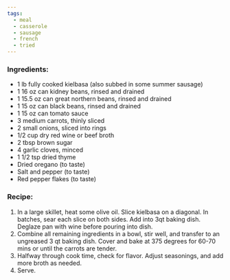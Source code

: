 ```yaml
---
tags:
  - meal
  - casserole
  - sausage
  - french
  - tried
---
```

### Ingredients:
- 1 lb fully cooked kielbasa (also subbed in some summer sausage)
- 1 16 oz can kidney beans, rinsed and drained
- 1 15.5 oz can great northern beans, rinsed and drained
- 1 15 oz can black beans, rinsed and drained
- 1 15 oz can tomato sauce
- 3 medium carrots, thinly sliced
- 2 small onions, sliced into rings
- 1/2 cup dry red wine or beef broth
- 2 tbsp brown sugar
- 4 garlic cloves, minced
- 1 1/2 tsp dried thyme
- Dried oregano (to taste)
- Salt and pepper (to taste)
- Red pepper flakes (to taste)

### Recipe:
1. In a large skillet, heat some olive oil. Slice kielbasa on a diagonal. In batches, sear each slice on both sides. Add into 3qt baking dish. Deglaze pan with wine before pouring into dish. 
2. Combine all remaining ingredients in a bowl, stir well, and transfer to an ungreased 3 qt baking dish. Cover and bake at 375 degrees for 60-70 mins or until the carrots are tender. 
3. Halfway through cook time, check for flavor. Adjust seasonings, and add more broth as needed. 
4. Serve. 